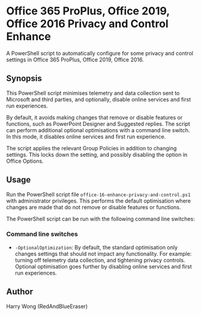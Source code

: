 # Office 365 ProPlus, Office 2019, Office 2016 Privacy and Control Enhance
A PowerShell script to automatically configure for some privacy and control settings in Office 365 ProPlus, Office 2019, Office 2016.

## Synopsis
This PowerShell script minimises telemetry and data collection sent to Microsoft and third parties, and optionally, disable online services and first run experiences.

By default, it avoids making changes that remove or disable features or functions, such as PowerPoint Designer and Suggested replies. The script can perform additional optional optimisations with a command line switch. In this mode, it disables online services and first run experience.

The script applies the relevant Group Policies in addition to changing settings. This locks down the setting, and possibly disabling the option in Office Options.

## Usage
Run the PowerShell script file `office-16-enhance-privacy-and-control.ps1` with administrator privileges. This performs the default optimisation where changes are made that do not remove or disable features or functions.

The PowerShell script can be run with the following command line switches:

### Command line switches
- `-OptionalOptimization`: By default, the standard optimisation only changes settings that should not impact any functionality. For example: turning off telemetry data collection, and tightening privacy controls. Optional optimisation goes further by disabling online services and first run experiences.

## Author
Harry Wong (RedAndBlueEraser)
